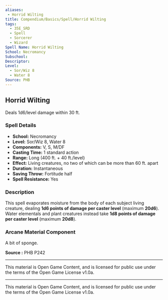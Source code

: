 ```yaml
---
aliases:
 - Horrid Wilting
title: Compendium/Basics/Spell/Horrid Wilting
tags:  
  - 35E_SRD  
  - Spell  
  - Sorcerer  
  - Wizard  
Spell Name: Horrid Wilting
School: Necromancy
Subschool: 
Descriptor: 
Level:  
  - Sor/Wiz 8  
  - Water 8  
Source: PHB
---
```


## Horrid Wilting

Deals 1d6/level damage within 30 ft.

### Spell Details

- **School:** Necromancy  
- **Level:** Sor/Wiz 8, Water 8  
- **Components:** V, S, M/DF  
- **Casting Time:** 1 standard action  
- **Range:** Long (400 ft. + 40 ft./level)  
- **Effect:** Living creatures, no two of which can be more than 60 ft. apart  
- **Duration:** Instantaneous  
- **Saving Throw:** Fortitude half  
- **Spell Resistance:** Yes  

### Description

This spell evaporates moisture from the body of each subject living creature, dealing **1d6 points of damage per caster level** (maximum **20d6**).  
Water elementals and plant creatures instead take **1d8 points of damage per caster level** (maximum **20d8**).

### Arcane Material Component

A bit of sponge.


**Source :** PHB P242

---

This material is Open Game Content, and is licensed for public use under  
the terms of the Open Game License v1.0a.

---

This material is Open Game Content, and is licensed for public use under the terms of the Open Game License v1.0a.
